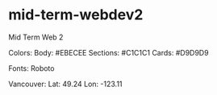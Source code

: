 # mid-term-webdev2

Mid Term Web 2

Colors:
Body: #EBECEE
Sections: #C1C1C1
Cards: #D9D9D9

Fonts:
Roboto

Vancouver:
Lat: 49.24
Lon: -123.11

